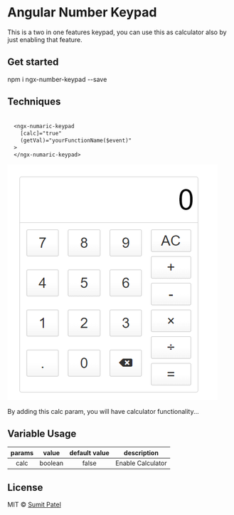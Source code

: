 # Angular Number Keypad

This is a two in one features keypad, you can use this as calculator also by just enabling that feature. 

## Get started

npm i ngx-number-keypad --save

## Techniques
```

  <ngx-numaric-keypad 
    [calc]="true"
    (getVal)="yourFunctionName($event)"
  >
  </ngx-numaric-keypad>

```

![Keypad Image](https://github.com/sumitLKpatel/ngx-number-keypad/blob/master/projects/keypad/src/Screenshot_3.png?raw=true)

By adding this calc param, you will have calculator functionality...

## Variable Usage

|    params    |   value  |             default value            |   description    |
|:------------:|:--------:|:------------------------------------:|:----------------:|
|    calc       |  boolean |               false                  | Enable Calculator       |



## License

MIT © [Sumit Patel](https://github.com/sumitLKpatel)